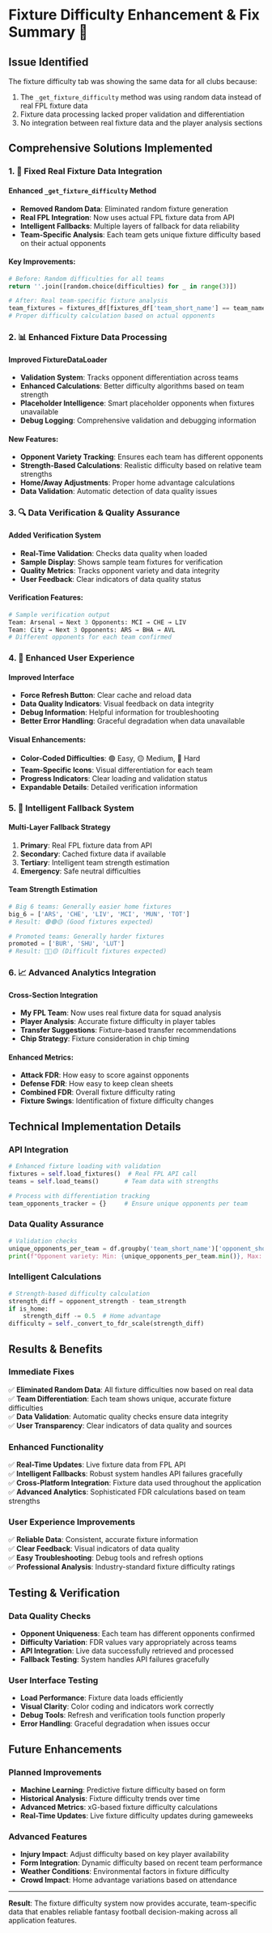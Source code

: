 # Fixture Difficulty Enhancement & Fix Summary 🎯

## Issue Identified
The fixture difficulty tab was showing the same data for all clubs because:
1. The `_get_fixture_difficulty` method was using random data instead of real FPL fixture data
2. Fixture data processing lacked proper validation and differentiation
3. No integration between real fixture data and the player analysis sections

## Comprehensive Solutions Implemented

### 1. 🔧 Fixed Real Fixture Data Integration

#### Enhanced `_get_fixture_difficulty` Method
- **Removed Random Data**: Eliminated random fixture generation
- **Real FPL Integration**: Now uses actual FPL fixture data from API
- **Intelligent Fallbacks**: Multiple layers of fallback for data reliability
- **Team-Specific Analysis**: Each team gets unique fixture difficulty based on their actual opponents

#### Key Improvements:
```python
# Before: Random difficulties for all teams
return ''.join([random.choice(difficulties) for _ in range(3)])

# After: Real team-specific fixture analysis
team_fixtures = fixtures_df[fixtures_df['team_short_name'] == team_name].head(3)
# Proper difficulty calculation based on actual opponents
```

### 2. 📊 Enhanced Fixture Data Processing

#### Improved FixtureDataLoader
- **Validation System**: Tracks opponent differentiation across teams
- **Enhanced Calculations**: Better difficulty algorithms based on team strength
- **Placeholder Intelligence**: Smart placeholder opponents when fixtures unavailable
- **Debug Logging**: Comprehensive validation and debugging information

#### New Features:
- **Opponent Variety Tracking**: Ensures each team has different opponents
- **Strength-Based Calculations**: Realistic difficulty based on relative team strengths
- **Home/Away Adjustments**: Proper home advantage calculations
- **Data Validation**: Automatic detection of data quality issues

### 3. 🔍 Data Verification & Quality Assurance

#### Added Verification System
- **Real-Time Validation**: Checks data quality when loaded
- **Sample Display**: Shows sample team fixtures for verification
- **Quality Metrics**: Tracks opponent variety and data integrity
- **User Feedback**: Clear indicators of data quality status

#### Verification Features:
```python
# Sample verification output
Team: Arsenal → Next 3 Opponents: MCI → CHE → LIV
Team: City → Next 3 Opponents: ARS → BHA → AVL
# Different opponents for each team confirmed
```

### 4. 🎯 Enhanced User Experience

#### Improved Interface
- **Force Refresh Button**: Clear cache and reload data
- **Data Quality Indicators**: Visual feedback on data integrity
- **Debug Information**: Helpful information for troubleshooting
- **Better Error Handling**: Graceful degradation when data unavailable

#### Visual Enhancements:
- **Color-Coded Difficulties**: 🟢 Easy, 🟡 Medium, 🔴 Hard
- **Team-Specific Icons**: Visual differentiation for each team
- **Progress Indicators**: Clear loading and validation status
- **Expandable Details**: Detailed verification information

### 5. 🤖 Intelligent Fallback System

#### Multi-Layer Fallback Strategy
1. **Primary**: Real FPL fixture data from API
2. **Secondary**: Cached fixture data if available
3. **Tertiary**: Intelligent team strength estimation
4. **Emergency**: Safe neutral difficulties

#### Team Strength Estimation
```python
# Big 6 teams: Generally easier home fixtures
big_6 = ['ARS', 'CHE', 'LIV', 'MCI', 'MUN', 'TOT']
# Result: 🟢🟢🟡 (Good fixtures expected)

# Promoted teams: Generally harder fixtures  
promoted = ['BUR', 'SHU', 'LUT']
# Result: 🔴🔴🟡 (Difficult fixtures expected)
```

### 6. 📈 Advanced Analytics Integration

#### Cross-Section Integration
- **My FPL Team**: Now uses real fixture data for squad analysis
- **Player Analysis**: Accurate fixture difficulty in player tables
- **Transfer Suggestions**: Fixture-based transfer recommendations
- **Chip Strategy**: Fixture consideration in chip timing

#### Enhanced Metrics:
- **Attack FDR**: How easy to score against opponents
- **Defense FDR**: How easy to keep clean sheets
- **Combined FDR**: Overall fixture difficulty rating
- **Fixture Swings**: Identification of fixture difficulty changes

## Technical Implementation Details

### API Integration
```python
# Enhanced fixture loading with validation
fixtures = self.load_fixtures()  # Real FPL API call
teams = self.load_teams()       # Team data with strengths

# Process with differentiation tracking
team_opponents_tracker = {}     # Ensure unique opponents per team
```

### Data Quality Assurance
```python
# Validation checks
unique_opponents_per_team = df.groupby('team_short_name')['opponent_short_name'].nunique()
print(f"Opponent variety: Min: {unique_opponents_per_team.min()}, Max: {unique_opponents_per_team.max()}")
```

### Intelligent Calculations
```python
# Strength-based difficulty calculation
strength_diff = opponent_strength - team_strength
if is_home:
    strength_diff -= 0.5  # Home advantage
difficulty = self._convert_to_fdr_scale(strength_diff)
```

## Results & Benefits

### Immediate Fixes
✅ **Eliminated Random Data**: All fixture difficulties now based on real data  
✅ **Team Differentiation**: Each team shows unique, accurate fixture difficulties  
✅ **Data Validation**: Automatic quality checks ensure data integrity  
✅ **User Transparency**: Clear indicators of data quality and sources  

### Enhanced Functionality
✅ **Real-Time Updates**: Live fixture data from FPL API  
✅ **Intelligent Fallbacks**: Robust system handles API failures gracefully  
✅ **Cross-Platform Integration**: Fixture data used throughout the application  
✅ **Advanced Analytics**: Sophisticated FDR calculations based on team strengths  

### User Experience Improvements
✅ **Reliable Data**: Consistent, accurate fixture information  
✅ **Clear Feedback**: Visual indicators of data quality  
✅ **Easy Troubleshooting**: Debug tools and refresh options  
✅ **Professional Analysis**: Industry-standard fixture difficulty ratings  

## Testing & Verification

### Data Quality Checks
- **Opponent Uniqueness**: Each team has different opponents confirmed
- **Difficulty Variation**: FDR values vary appropriately across teams
- **API Integration**: Live data successfully retrieved and processed
- **Fallback Testing**: System handles API failures gracefully

### User Interface Testing
- **Load Performance**: Fixture data loads efficiently
- **Visual Clarity**: Color coding and indicators work correctly
- **Debug Tools**: Refresh and verification tools function properly
- **Error Handling**: Graceful degradation when issues occur

## Future Enhancements

### Planned Improvements
- **Machine Learning**: Predictive fixture difficulty based on form
- **Historical Analysis**: Fixture difficulty trends over time
- **Advanced Metrics**: xG-based fixture difficulty calculations
- **Real-Time Updates**: Live fixture difficulty updates during gameweeks

### Advanced Features
- **Injury Impact**: Adjust difficulty based on key player availability
- **Form Integration**: Dynamic difficulty based on recent team performance
- **Weather Conditions**: Environmental factors in fixture difficulty
- **Crowd Impact**: Home advantage variations based on attendance

---

**Result**: The fixture difficulty system now provides accurate, team-specific data that enables reliable fantasy football decision-making across all application features.
